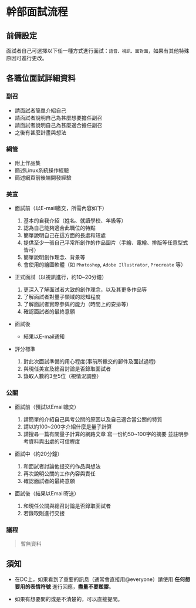 # 幹部面試流程

## 前備設定

面試者自己可選擇以下任一種方式進行面試：`語音、視訊、面對面`，如果有其他特殊原因可進行更改。

## 各職位面試詳細資料

### 副召

- 請面試者簡單介紹自己
- 請面試者說明自己為甚麼想要擔任副召
- 請面試者說明自己為甚麼適合擔任副召
- 之後有甚麼計畫與想法

### 網管

- 附上作品集
- 簡述Linux系統操作經驗
- 簡述網頁前後端開發經驗

### 美宣

- 面試前（以E-mail繳交，所需內容如下）
  1. 基本的自我介紹（姓名、就讀學校、年級等）
  2. 認為自己能夠適合此職位的特點
  3. 簡單說明自己在這方面的長處和短處
  4. 提供至少一張自己平常所創作的作品圖片（手繪、電繪、排版等任意型式皆可）
  5. 簡單說明創作理念、背景等
  6. 會使用的繪圖軟體（如 `Photoshop`, `Adobe Illustrator`, `Procreate` 等）
  
- 正式面試（以視訊進行，約10~20分鐘）
  1. 更深入了解面試者大致的創作理念，以及其更多作品等
  2. 了解面試者對量子領域的認知程度
  3. 了解面試者實際參與的能力（時間上的安排等）
  4. 確認面試者的最終意願
  
- 面試後
  - 結果以E-mail通知

- 評分標準
  1. 對此次面試準備的用心程度(事前所繳交的郵件及面試過程)
  2. 與現任美宣及總召討論是否錄取面試者
  3. 錄取人數約3至5位（視情況調整）

### 公關

- 面試前（預試以Email繳交）
  1. 請簡單的介紹自己與考公關的原因以及自己適合當公關的特質
  2. 請以約100~200字介紹什麼是量子計算
  3. 請搜尋一篇有關量子計算的網路文章 寫一份約50~100字的摘要 並註明參考資料與出處的可信程度

- 面試中（約20分鐘）
  1. 和面試者討論他提交的作品與想法
  2. 再次說明公關的工作內容與責任
  3. 確認面試者的最終意願

- 面試後（結果以Email寄送）
  1. 和現任公關與總召討論是否錄取面試者
  2. 若錄取則進行交接

### 議程

> 暫無資料

## 須知

- 在DC上，如果看到了重要的訊息（通常會直接用@everyone）請使用 **任何想要用的表情符號** 進行回應，**盡量不要塑膠**。

- 如果有想要問的或是不清楚的，可以直接提問。
